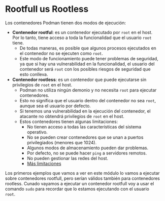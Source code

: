 # Rootfull us Rootless

Los contenedores Podman tienen dos modos de ejecución:

* **Contenedor rootful**: es un contenedor ejecutado por `root` en el host. Por lo tanto, tiene acceso a toda la funcionalidad que el usuario `root` tiene. 
    * De todas maneras, es posible que algunos procesos ejecutados en el contenedor no se ejecuten como `root`. 
    * Este modo de funcionamiento puede tener problemas de seguridad, ya que si hay una vulnerabilidad en la funcionalidad, el usuario del contenedor será `root` con los posibles riesgos de seguridad que esto conlleva.
* **Contenedor rootless**: es un contenedor que puede ejecutarse sin privilegios de `root` en el host. 
    * Podman no utiliza ningún demonio y no necesita `root` para ejecutar contenedores.
    * Esto no significa que el usuario dentro del contenedor no sea `root`, aunque sea el usuario por defecto.
    * Si tenemos una vulnerabilidad en la ejecución del contenedor, el atacante no obtendrá privilegios de `root` en el host.
    * Estos contenedores tienen algunas limitaciones:
        * No tienen acceso a todas las características del sistema operativo.
        * No se pueden crear contenedores que se unan a puertos privilegiados (menores que 1024).
        * Algunos modos de almacenamiento pueden dar problemas.
        * Por defecto, no se puede hacer `ping` a servidores remotos.
        * No pueden gestionar las redes del host.
        * [Más limitaciones](https://github.com/containers/podman/blob/master/rootless.md)

Los primeros ejemplos que vamos a ver en este módulo lo vamos a ejecutar sobre contenedores rootfull, pero serían válidos también para contenedores rootless. Cunado vayamos a ejecutar un contenedor rootfull voy a usar el comando `sudo` para recordar que lo estamos ejecutando con el usuario `root`.